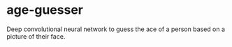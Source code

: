 # age-guesser
Deep convolutional neural network to guess the ace of a person based on a picture of their face.
